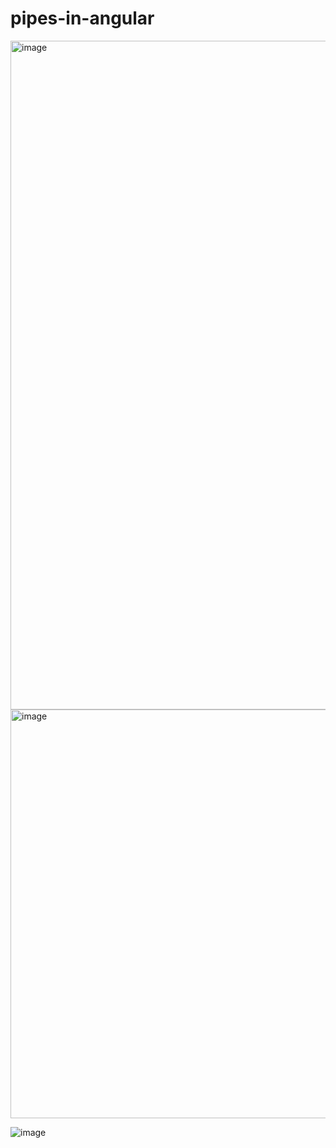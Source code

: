 # pipes-in-angular

<img width="1070" alt="image" src="https://github.com/ssardiwal/pipes-in-angular/assets/29879896/b04c738c-7e6b-4e6d-b0f8-497d6316c938">

<img width="654" alt="image" src="https://github.com/ssardiwal/pipes-in-angular/assets/29879896/2fb93bde-81a1-4432-8022-3157dfdcaed5">


![image](https://github.com/ssardiwal/pipes-in-angular/assets/29879896/647e12ed-c888-44e7-a45b-2647f408b4ec)

